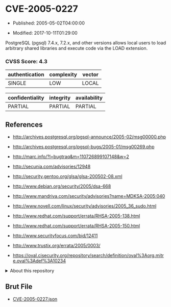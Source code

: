 # CVE-2005-0227

- Published: 2005-05-02T04:00:00

- Modified: 2017-10-11T01:29:00

PostgreSQL (pgsql) 7.4.x, 7.2.x, and other versions allows local users to load arbitrary shared libraries and execute code via the LOAD extension.

### CVSS Score: **4.3**

| authentication | complexity | vector |
| --- | --- | --- |
| SINGLE | LOW | LOCAL |

| confidentiality | integrity | availability |
| --- | --- | --- |
| PARTIAL | PARTIAL | PARTIAL |

## References

* http://archives.postgresql.org/pgsql-announce/2005-02/msg00000.php

* http://archives.postgresql.org/pgsql-bugs/2005-01/msg00269.php

* http://marc.info/?l=bugtraq&m=110726899107148&w=2

* http://secunia.com/advisories/12948

* http://security.gentoo.org/glsa/glsa-200502-08.xml

* http://www.debian.org/security/2005/dsa-668

* http://www.mandriva.com/security/advisories?name=MDKSA-2005:040

* http://www.novell.com/linux/security/advisories/2005_36_sudo.html

* http://www.redhat.com/support/errata/RHSA-2005-138.html

* http://www.redhat.com/support/errata/RHSA-2005-150.html

* http://www.securityfocus.com/bid/12411

* http://www.trustix.org/errata/2005/0003/

* https://oval.cisecurity.org/repository/search/definition/oval%3Aorg.mitre.oval%3Adef%3A10234

<details>
<summary>About this repository</summary> 

  This repository is part of the project [Live Hack CVE](https://github.com/Live-Hack-CVE). Main website can be found [www.live-hack.org](https://www.live-hack.org) 
  
  Made by [Sn0wAlice](https://github.com/Sn0wAlice) for the people that care about security and need to have a feed of the latest CVEs. Hope you enjoy it, don't forget to star the repo and follow me on [Twitter](https://twitter.com/Sn0wAlice) and [Github](https://github.com/Sn0wAlice). And that is my [personnal website](https://www.alice-snow.me/)

  - [Home Page](https://github.com/Live-Hack-CVE)
  - [Framework](https://github.com/Live-Hack-CVE/cve-framework)
  - [CVE database](https://github.com/Live-Hack-CVE/full_database)
  - [Changelog](https://github.com/Live-Hack-CVE/Changelog)
</details>

## Brut File

* [CVE-2005-0227.json](https://raw.githubusercontent.com/Live-Hack-CVE/full_database/main/cves/2005/CVE-2005-0227.json)

